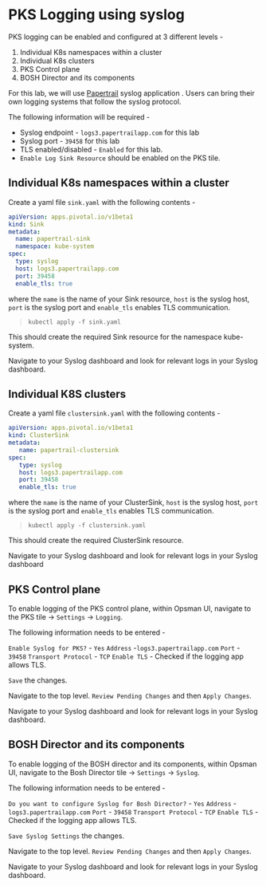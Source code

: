 
# PKS Logging using syslog

PKS logging can be enabled and configured at 3 different levels - 

1. Individual K8s namespaces within a cluster
2. Individual K8s clusters
3. PKS Control plane
4. BOSH Director and its components

For this lab, we will use [Papertrail](https://papertrailapp.com) syslog application . Users can bring their own logging systems that follow the syslog protocol. 

The following information will be required - 

* Syslog endpoint - `logs3.papertrailapp.com` for this lab
* Syslog port - `39458` for this lab
* TLS enabled/disabled - `Enabled` for this lab. 
* `Enable Log Sink Resource` should be enabled on the PKS tile.

## Individual K8s namespaces within a cluster

Create a yaml file `sink.yaml` with the following contents -
```yaml
apiVersion: apps.pivotal.io/v1beta1
kind: Sink
metadata:
  name: papertrail-sink
  namespace: kube-system
spec:
  type: syslog
  host: logs3.papertrailapp.com
  port: 39458
  enable_tls: true
```
where the `name`  is the name  of your Sink resource, `host` is the syslog host, `port` is the syslog port and `enable_tls` enables TLS communication.

> `kubectl apply -f sink.yaml`

This should create the required Sink resource for the namespace kube-system.

Navigate to your Syslog dashboard and look for relevant logs in your Syslog dashboard.

## Individual K8S clusters

Create a yaml file `clustersink.yaml` with the following contents -

```yaml
apiVersion: apps.pivotal.io/v1beta1
kind: ClusterSink
metadata:
   name: papertrail-clustersink
spec:
   type: syslog
   host: logs3.papertrailapp.com
   port: 39458
   enable_tls: true
```

where the `name`  is the name  of your ClusterSink, `host` is the syslog host, `port` is the syslog port and `enable_tls` enables TLS communication. 

> `kubectl apply -f clustersink.yaml`

This should create the required ClusterSink resource. 

Navigate to your Syslog dashboard and look for relevant logs in your Syslog dashboard

## PKS Control plane

To enable logging of the PKS control plane, within Opsman UI, navigate to the PKS tile -> `Settings` -> `Logging`.

The following information needs to be entered - 

`Enable Syslog for PKS?` - `Yes`
`Address` -`logs3.papertrailapp.com` 
`Port` - `39458`
`Transport Protocol` - `TCP`
`Enable TLS` - Checked if the logging app allows TLS.

`Save` the changes. 

Navigate to the top level. `Review Pending Changes` and then `Apply Changes`. 

Navigate to your Syslog dashboard and look for relevant logs in your Syslog dashboard.

## BOSH Director and its components

To enable logging of the BOSH director and its components, within Opsman UI, navigate to the Bosh Director tile -> `Settings` -> `Syslog`.

The following information needs to be entered - 

`Do you want to configure Syslog for Bosh Director?` - `Yes`
`Address` -`logs3.papertrailapp.com` 
`Port` - `39458`
`Transport Protocol` - `TCP`
`Enable TLS` - Checked if the logging app allows TLS.

`Save Syslog Settings` the changes. 

Navigate to the top level. `Review Pending Changes` and then `Apply Changes`. 

Navigate to your Syslog dashboard and look for relevant logs in your Syslog dashboard.
<!--stackedit_data:
eyJoaXN0b3J5IjpbNzQ4OTkwNzYxLC0xNDAyOTYyNTU5LC0yMT
MxNzQ4MzA5LDIwMDk0Mzk1NTUsNzg1Njk2MDU3LDIxMDY5MTQ4
NDcsMTIyNjk4MjM4OV19
-->

